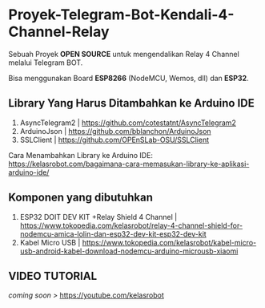 # Proyek-Telegram-Bot-Kendali-4-Channel-Relay
Sebuah Proyek **OPEN SOURCE** untuk mengendalikan Relay 4 Channel melalui Telegram BOT.

Bisa menggunakan Board **ESP8266** (NodeMCU, Wemos, dll) dan **ESP32**.

## Library Yang Harus Ditambahkan ke Arduino IDE
1. AsyncTelegram2 | https://github.com/cotestatnt/AsyncTelegram2
2. ArduinoJson | https://github.com/bblanchon/ArduinoJson
3. SSLClient | https://github.com/OPEnSLab-OSU/SSLClient

Cara Menambahkan Library ke Arduino IDE:
https://kelasrobot.com/bagaimana-cara-memasukan-library-ke-aplikasi-arduino-ide/

## Komponen yang dibutuhkan
1. ESP32 DOIT DEV KIT +Relay Shield 4 Channel | https://www.tokopedia.com/kelasrobot/relay-4-channel-shield-for-nodemcu-amica-lolin-dan-esp32-dev-kit-esp32-dev-kit
2. Kabel Micro USB | https://www.tokopedia.com/kelasrobot/kabel-micro-usb-android-kabel-download-nodemcu-arduino-microusb-xiaomi

## VIDEO TUTORIAL
*coming soon >* https://youtube.com/kelasrobot 